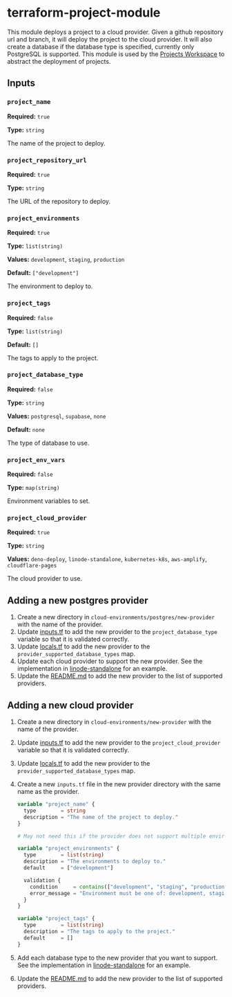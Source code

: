 # terraform-project-module

This module deploys a project to a cloud provider. Given a github repository url and branch, it will deploy the project to the cloud provider. It will also create a database if the database type is specified, currently only PostgreSQL is supported. This module is used by the [Projects Workspace](../README.md) to abstract the deployment of projects.

## Inputs

### `project_name`

**Required:** `true`

**Type:** `string`

The name of the project to deploy.

### `project_repository_url`

**Required:** `true`

**Type:** `string`

The URL of the repository to deploy.

### `project_environments`

**Required:** `true`

**Type:** `list(string)`

**Values:** `development`, `staging`, `production`

**Default:** `["development"]`

The environment to deploy to.

### `project_tags`

**Required:** `false`

**Type:** `list(string)`

**Default:** `[]`

The tags to apply to the project.

### `project_database_type`

**Required:** `false`

**Type:** `string`

**Values:** `postgresql`, `supabase`, `none`

**Default:** `none`

The type of database to use.

### `project_env_vars`

**Required:** `false`

**Type:** `map(string)`

Environment variables to set.

### `project_cloud_provider`

**Required:** `true`

**Type:** `string`

**Values:** `deno-deploy`, `linode-standalone`, `kubernetes-k8s`, `aws-amplify`, `cloudflare-pages`

The cloud provider to use.

## Adding a new postgres provider

1. Create a new directory in `cloud-environments/postgres/new-provider` with the name of the provider.
2. Update [inputs.tf](./inputs.tf) to add the new provider to the `project_database_type` variable so that it is validated correctly.
3. Update [locals.tf](./locals.tf) to add the new provider to the `provider_supported_database_types` map.
4. Update each cloud provider to support the new provider. See the implementation in [linode-standalone](../../cloud-environments/nuxt/linode-standalone/database.tf) for an example.
5. Update the [README.md](./README.md) to add the new provider to the list of supported providers.

## Adding a new cloud provider

1. Create a new directory in `cloud-environments/new-provider` with the name of the provider.
2. Update [inputs.tf](./inputs.tf) to add the new provider to the `project_cloud_provider` variable so that it is validated correctly.
3. Update [locals.tf](./locals.tf) to add the new provider to the `provider_supported_database_types` map.
4. Create a new `inputs.tf` file in the new provider directory with the same name as the provider.

   ```terraform
   variable "project_name" {
     type        = string
     description = "The name of the project to deploy."
   }

   # May not need this if the provider does not support multiple environments (see [linode's postgres](../../cloud-environments//postgres//linode/database.tf) and its usage in [linode-standalone](../../cloud-environments/nuxt/linode-standalone/database.tf) for an example).
   
   variable "project_environments" {
     type        = list(string)
     description = "The environments to deploy to."
     default     = ["development"]

     validation {
       condition     = contains(["development", "staging", "production"], var.project_environment)
       error_message = "Environment must be one of: development, staging, production."
     }
   }

   variable "project_tags" {
     type        = list(string)
     description = "The tags to apply to the project."
     default     = []
   }
   ```

5. Add each database type to the new provider that you want to support. See the implementation in [linode-standalone](../../cloud-environments/nuxt/linode-standalone/database.tf) for an example.
6. Update the [README.md](./README.md) to add the new provider to the list of supported providers.
